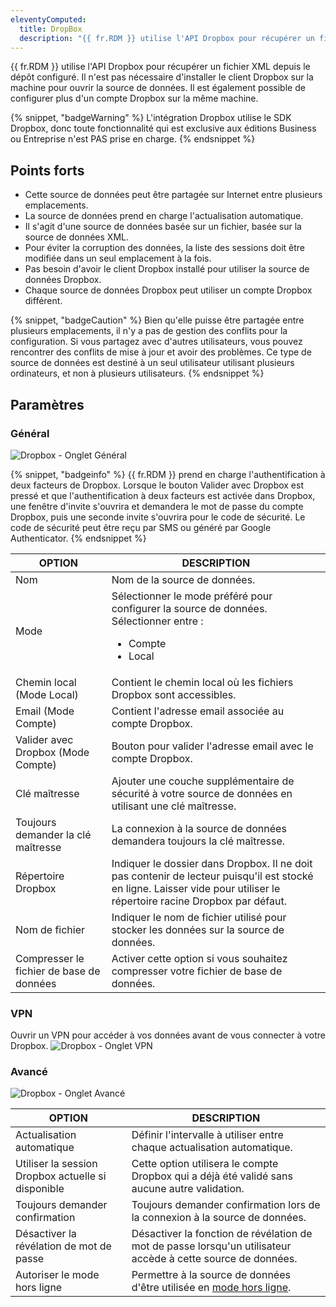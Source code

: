 ```yaml
---
eleventyComputed:
  title: DropBox
  description: "{{ fr.RDM }} utilise l'API Dropbox pour récupérer un fichier XML depuis le dépôt configuré."
---
```

{{ fr.RDM }} utilise l'API Dropbox pour récupérer un fichier XML depuis le dépôt configuré. Il n'est pas nécessaire d'installer le client Dropbox sur la machine pour ouvrir la source de données. Il est également possible de configurer plus d'un compte Dropbox sur la même machine.

{% snippet, "badgeWarning" %}
L'intégration Dropbox utilise le SDK Dropbox, donc toute fonctionnalité qui est exclusive aux éditions Business ou Entreprise n'est PAS prise en charge.
{% endsnippet %}

## Points forts

* Cette source de données peut être partagée sur Internet entre plusieurs emplacements.
* La source de données prend en charge l'actualisation automatique.
* Il s'agit d'une source de données basée sur un fichier, basée sur la source de données XML.
* Pour éviter la corruption des données, la liste des sessions doit être modifiée dans un seul emplacement à la fois.
* Pas besoin d'avoir le client Dropbox installé pour utiliser la source de données Dropbox.
* Chaque source de données Dropbox peut utiliser un compte Dropbox différent.

{% snippet, "badgeCaution" %}
Bien qu'elle puisse être partagée entre plusieurs emplacements, il n'y a pas de gestion des conflits pour la configuration. Si vous partagez avec d'autres utilisateurs, vous pouvez rencontrer des conflits de mise à jour et avoir des problèmes. Ce type de source de données est destiné à un seul utilisateur utilisant plusieurs ordinateurs, et non à plusieurs utilisateurs.
{% endsnippet %}

## Paramètres

### Général

![Dropbox - Onglet Général](https://cdnweb.devolutions.net/docs/docs_en_rdm_windows_clip10808.png)

{% snippet, "badgeinfo" %}
{{ fr.RDM }} prend en charge l'authentification à deux facteurs de Dropbox. Lorsque le bouton Valider avec Dropbox est pressé et que l'authentification à deux facteurs est activée dans Dropbox, une fenêtre d'invite s'ouvrira et demandera le mot de passe du compte Dropbox, puis une seconde invite s'ouvrira pour le code de sécurité. Le code de sécurité peut être reçu par SMS ou généré par Google Authenticator.
{% endsnippet %}

| OPTION                         | DESCRIPTION |
|--------------------------------|-------------|
| Nom                            | Nom de la source de données.                                        |
| Mode                           | Sélectionner le mode préféré pour configurer la source de données. Sélectionner entre : <ul><li>Compte</li><li>Local</li></ul> |
| Chemin local (Mode Local)      | Contient le chemin local où les fichiers Dropbox sont accessibles. |
| Email (Mode Compte)            | Contient l'adresse email associée au compte Dropbox. |
| Valider avec Dropbox (Mode Compte) | Bouton pour valider l'adresse email avec le compte Dropbox. |
| Clé maîtresse                  | Ajouter une couche supplémentaire de sécurité à votre source de données en utilisant une clé maîtresse. |
| Toujours demander la clé maîtresse | La connexion à la source de données demandera toujours la clé maîtresse. |
| Répertoire Dropbox             | Indiquer le dossier dans Dropbox. Il ne doit pas contenir de lecteur puisqu'il est stocké en ligne. Laisser vide pour utiliser le répertoire racine Dropbox par défaut. |
| Nom de fichier                 | Indiquer le nom de fichier utilisé pour stocker les données sur la source de données. |
| Compresser le fichier de base de données | Activer cette option si vous souhaitez compresser votre fichier de base de données. |

### VPN

Ouvrir un VPN pour accéder à vos données avant de vous connecter à votre Dropbox.
![Dropbox - Onglet VPN](https://cdnweb.devolutions.net/docs/docs_en_rdm_windows_RDMWin2198.png)

### Avancé

![Dropbox - Onglet Avancé](https://cdnweb.devolutions.net/docs/docs_en_rdm_windows_clip10809.png)

| OPTION                                 | DESCRIPTION |
|----------------------------------------|-------------|
| Actualisation automatique              | Définir l'intervalle à utiliser entre chaque actualisation automatique.         |
| Utiliser la session Dropbox actuelle si disponible | Cette option utilisera le compte Dropbox qui a déjà été validé sans aucune autre validation. |
| Toujours demander confirmation         | Toujours demander confirmation lors de la connexion à la source de données. |
| Désactiver la révélation de mot de passe | Désactiver la fonction de révélation de mot de passe lorsqu'un utilisateur accède à cette source de données.                                |
| Autoriser le mode hors ligne           | Permettre à la source de données d'être utilisée en [mode hors ligne](/rdm/windows/data-sources/offline-mode/).            |